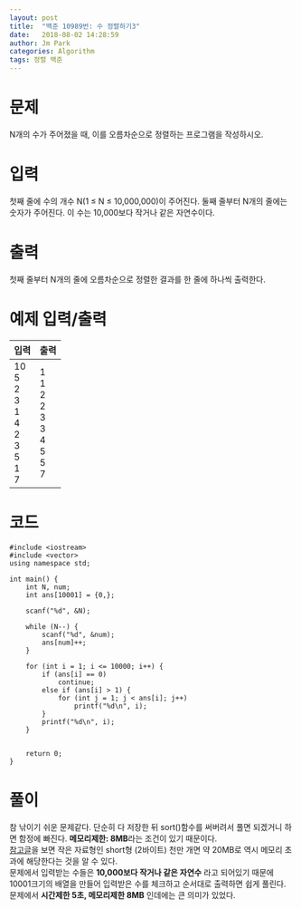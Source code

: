 ```yaml
---
layout: post
title:  "백준 10989번: 수 정렬하기3"
date:   2018-08-02 14:28:59
author: Jm Park
categories: Algorithm
tags: 정렬 백준
---
```


# 문제
N개의 수가 주어졌을 때, 이를 오름차순으로 정렬하는 프로그램을 작성하시오.   

# 입력
첫째 줄에 수의 개수 N(1 ≤ N ≤ 10,000,000)이 주어진다. 둘째 줄부터 N개의 줄에는 숫자가 주어진다. 이 수는 10,000보다 작거나 같은 자연수이다.

# 출력
첫째 줄부터 N개의 줄에 오름차순으로 정렬한 결과를 한 줄에 하나씩 출력한다.

# 예제 입력/출력

| 입력 | 출력 |
| :--- | :--- |  
| 10<br>5<br>2<br>3<br>1<br>4<br>2<br>3<br>5<br>1<br>7 | 1<br>1<br>2<br>2<br>3<br>3<br>4<br>5<br>5<br>7 |

# 코드
```{.cpp}
#include <iostream>
#include <vector>
using namespace std;

int main() {
	int N, num;
	int ans[10001] = {0,};

	scanf("%d", &N);

	while (N--) {
		scanf("%d", &num);
		ans[num]++;
	}

	for (int i = 1; i <= 10000; i++) {
		if (ans[i] == 0)
			continue;
		else if (ans[i] > 1) {
			for (int j = 1; j < ans[i]; j++)
				printf("%d\n", i);
		}
		printf("%d\n", i);
	}
		

	return 0;
}
```

# 풀이
참 낚이기 쉬운 문제같다. 단순히 다 저장한 뒤 sort()함수를 써버려서 풀면 되겠거니 하면 함정에 빠진다. **메모리제한: 8MB**라는 조건이 있기 때문이다.   
[참고글](https://www.acmicpc.net/board/view/26132)을 보면 작은 자료형인 short형 (2바이트) 천만 개면 약 20MB로 역시 메모리 초과에 해당한다는 것을 알 수 있다.  
문제에서 입력받는 수들은  **10,000보다 작거나 같은 자연수** 라고 되어있기 때문에 10001크기의 배열을 만들어 입력받은 수를 체크하고 순서대로 출력하면 쉽게 풀린다.  
문제에서 **시간제한 5초, 메모리제한 8MB** 인데에는 큰 의미가 있었다.
